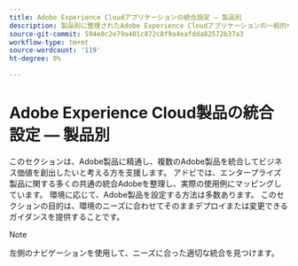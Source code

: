 ```yaml
---
title: Adobe Experience Cloudアプリケーションの統合設定 — 製品別
description: 製品別に整理されたAdobe Experience Cloudアプリケーションの一般的な統合設定です。
source-git-commit: 594e0c2e79a401c872c8f9a4eafdda82572b37a3
workflow-type: tm+mt
source-wordcount: '119'
ht-degree: 0%

---
```



# Adobe Experience Cloud製品の統合設定 — 製品別

このセクションは、Adobe製品に精通し、複数のAdobe製品を統合してビジネス価値を創出したいと考える方を支援します。  アドビでは、エンタープライズ製品に関する多くの共通の統合Adobeを整理し、実際の使用例にマッピングしています。  環境に応じて、Adobe製品を設定する方法は多数あります。  このセクションの目的は、環境のニーズに合わせてそのままデプロイまたは変更できるガイダンスを提供することです。

>[!NOTE]
>
>左側のナビゲーションを使用して、ニーズに合った適切な統合を見つけます。
